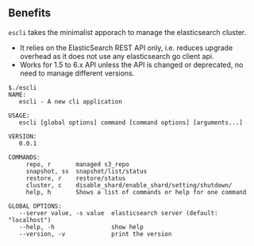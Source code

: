 ## Benefits
`escli` takes the minimalist apporach to manage  the elasticsearch cluster.
* It relies on the ElasticSearch REST API only, i.e. reduces upgrade overhead as it does not use any elasticsearch go client api. 
* Works for 1.5 to 6.x API unless the API is changed or deprecated, no need to manage different versions. 


```
$./escli
NAME:
   escli - A new cli application

USAGE:
   escli [global options] command [command options] [arguments...]

VERSION:
   0.0.1

COMMANDS:
     repo, r       managed s3_repo
     snapshot, ss  snapshot/list/status
     restore, r    restore/status
     cluster, c    disable_shard/enable_shard/setting/shutdown/
     help, h       Shows a list of commands or help for one command

GLOBAL OPTIONS:
   --server value, -s value  elasticsearch server (default: "localhost")
   --help, -h                show help
   --version, -v             print the version
```